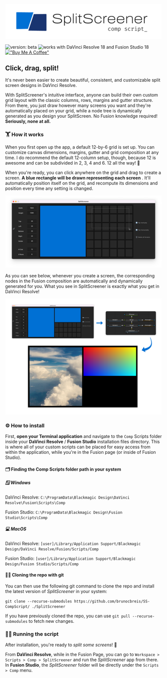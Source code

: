 !["SplitScreener – Comp Script"](https://github.com/brunocbreis/SplitScreener/blob/master/imgs/ReadMeBanner_compscript.png)


 ![version: beta](https://img.shields.io/badge/version-beta-blue) ![works with DaVinci Resolve 18 and Fusion Studio 18](https://img.shields.io/badge/works%20with-DaVinci%20Resolve%2018%20%7C%20Fusion%20Studio%2018%20-lightgrey)  [!["Buy Me A Coffee"](https://img.shields.io/badge/-buy_me_a%C2%A0coffee-gray?logo=buy-me-a-coffee)](https://www.buymeacoffee.com/brunoreis)
  

## Click, drag, split!
It's never been easier to create beautiful, consistent, and customizable split screen designs in DaVinci Resolve.

With SplitScreener's intuitive interface, anyone can build their own custom grid layout with the classic columns, rows, margins and gutter structure. From there, you just draw however many screens you want and they're automatically placed on your grid, while a node tree is dynamically generated as you design your SplitScreen. No Fusion knowledge required! **Seriously, none at all.**

### 🏋️ How it works
When you first open up the app, a default 12-by-6 grid is set up. You can customize canvas dimensions, margins, gutter and grid composition at any time. I do recommend the default 12-column setup, though, because 12 is awesome and can be subdivided in 2, 3, 4 and 6. 12 all the way! 🙌

When you're ready, you can click anywhere on the grid and drag to create a screen. **A blue rectangle will be drawn representing each screen** . It'll automatically position itself on the grid, and recompute its dimensions and position every time any setting is changed.

!["Clicking and dragging to create a Screen"](https://github.com/brunocbreis/SplitScreener/blob/master/imgs/Screenshot1_compscript.png)

As you can see below, whenever you create a screen, the corresponding nodes in the Fusion composition are automatically and dynamically generated for you. What you see in SplitScreener is exactly what you get in DaVinci Resolve! 

!["From SplitScreener to Fusion node tree to result"](https://github.com/brunocbreis/SplitScreener/blob/master/imgs/Screenshot2_flow_compscript.png)

### ⚙️ How to install
First, **open your Terminal application** and navigate to the `Comp` Scripts folder inside your **DaVinci Resolve** / **Fusion Studio** installation files directory. This is where all of your custom scripts can be placed for easy access from within the application, while you're in the Fusion page (or inside of Fusion Studio).

#### 🗂 Finding the Comp Scripts folder path in your system
##### 🪟 Windows
DaVinci Resolve: `C:\ProgramData\Blackmagic Design\DaVinci Resolve\Fusion\Scripts\Comp`

Fusion Studio: `C:\ProgramData\Blackmagic Design\Fusion Studio\Scripts\Comp`
##### 💻 MacOS
DaVinci Resolve: `[user]/Library/Application Support/Blackmagic Design/DaVinci Resolve/Fusion/Scripts/Comp`

Fusion Studio: `[user]/Library/Application Support/Blackmagic Design/Fusion Studio/Scripts/Comp`
#### 👯‍♂️ Cloning the repo with git
You can then use the following git command to clone the repo and install the latest version of *SplitScreener* in your system:

`git clone --recurse-submodules https://github.com/brunocbreis/SS-CompScript/ ./SplitScreener`

If you have previously cloned the repo, you can use `git pull --recurse-submodules` to fetch new changes.

### 🏃‍♂️ Running the script
After installation, you're ready to *split some screens*! 🔪

From **DaVinci Resolve**, while in the Fusion Page, you can go to `Workspace > Scripts > Comp > SplitScreener` and run the *SplitScreener* app from there. In **Fusion Studio**, the *SplitScreener* folder will be directly under the `Scripts > Comp` menu.
